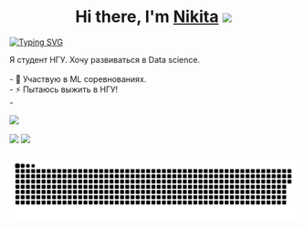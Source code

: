 <h1 align="center">Hi there, I'm <a href="https://github.com/feff2/" target="_blank">Nikita</a> 
<img src="https://github.com/blackcater/blackcater/raw/main/images/Hi.gif" height="32"/></h1>

[![Typing SVG](https://readme-typing-svg.herokuapp.com?color=%2336BCF7&lines=Data+science+NSU+student)](https://git.io/typing-svg)

<p align="left">Я студент НГУ. Хочу развиваться в Data science. <br><br>- 🔭 Участвую в ML соревнованиях.<br>- ⚡ Пытаюсь выжить в НГУ!<br>- 

![](https://github-profile-summary-cards.vercel.app/api/cards/profile-details?username=feff2&theme=2077)           

![](https://github-profile-summary-cards.vercel.app/api/cards/repos-per-language?username=feff2&theme=2077)           ![](https://github-profile-summary-cards.vercel.app/api/cards/stats?username=feff2&theme=2077)

###

<p align="center">
 <img width="600" src="assets/github-snake.svg" alt="snake"/>
</p>

###

